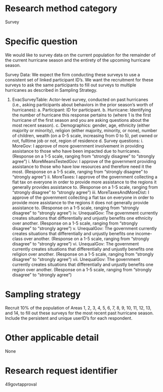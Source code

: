 ﻿# Research method category # 


Survey


# Specific question #


We would like to survey data on the current population for the remainder of the current hurricane season and the entirety of the upcoming hurricane season. 


Survey Data: We expect the firm conducting these surveys to use a consistent set of linked participant ID’s. We want the recruitment for these surveys to ask the same participants to fill out surveys to multiple hurricanes as described in Sampling Strategy.


1. EvacSurveyTable: Actor-level survey, conducted on past hurricanes (i.e., asking participants about behaviors in the prior season’s worth of hurricanes):
a. Participant: ID for participant.
b. Hurricane: Identifying the number of hurricane this response pertains to (where 1 is the first hurricane of the first season and you are asking questions about the most recent season).
c. Demographics: gender, age, ethnicity (either majority or minority), religion (either
majority, minority, or none), number of children, wealth (on a 0-5 scale, increasing
from 0 to 5), pet owned or not, fulltime job or not, region of residence
d. Survey questions:
i. MoreGov: I approve of more government involvement in providing assistance to those who have been impacted due to hurricanes. 
(Response on a 1-5 scale, ranging from “strongly disagree” to “strongly agree”)
i. MoreMeansTestedGov: I approve of the government providing assistance to those who have low resources and therefore need it the most. 
(Response on a 1-5 scale, ranging from “strongly disagree” to “strongly agree”)
ii. MoreTaxes: I approve of the government collecting a flat tax on everyone in order to provide more assistance to the regions it generally provides assistance to.
(Response on a 1-5 scale, ranging from “strongly disagree” to “strongly agree”)
iii. MoreTaxesAndMoreDist: I approve of the government collecting a flat tax on everyone in order to provide more assistance to the regions it does not generally provide assistance to.
(Response on a 1-5 scale, ranging from “strongly disagree” to “strongly agree”)
iv. UnequalGov: The government currently creates situations that differentially and unjustly benefits one ethnicity over another.
(Response on a 1-5 scale, ranging from “strongly disagree” to “strongly agree”)
v. UnequalGov: The government currently creates situations that differentially and unjustly benefits one income-class over another.
(Response on a 1-5 scale, ranging from “strongly disagree” to “strongly agree”)
vi. UnequalGov: The government currently creates situations that differentially and unjustly benefits one religion over another.
(Response on a 1-5 scale, ranging from “strongly disagree” to “strongly agree”)
vii. UnequalGov: The government currently creates situations that differentially and unjustly benefits one region over another.
(Response on a 1-5 scale, ranging from “strongly disagree” to “strongly agree”)




# Sampling strategy #


Recruit 10% of the population of Areas 1, 2, 3, 4, 5, 6, 7, 8, 9, 10, 11, 12, 13, and 14, to fill out these surveys for the most recent past hurricane season. Include the persistent and unique userID’s for each respondent. 


# Other applicable detail # 


None


# Research request identifier # 


49govtapproval